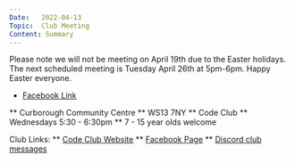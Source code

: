 ```yaml
---
Date:   2022-04-13
Topic:  Club Meeting
Content: Summary
---
```

Please note we will not be meeting on April 19th due to the Easter holidays. The next scheduled meeting is Tuesday April 26th at 5pm-6pm. Happy Easter everyone.

* [Facebook Link](https://www.facebook.com/1481985248595237/posts/4768058389987890/)


** Curborough Community Centre
** WS13 7NY
** Code Club
** Wednesdays 5:30 - 6:30pm
** 7 - 15 year olds welcome

Club Links:
** [Code Club Website](https://lichfield-code-club.github.io/)
** [Facebook Page](https://www.facebook.com/LichfieldCoders)
** [Discord club messages](https://discord.gg/szz6xGK)
